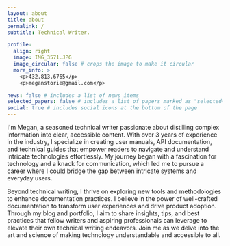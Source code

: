 ```yaml
---
layout: about
title: about
permalink: /
subtitle: Technical Writer.

profile:
  align: right
  image: IMG_3571.JPG
  image_circular: false # crops the image to make it circular
  more_info: >
    <p>432.813.6765</p>
    <p>meganstorie@gmail.com</p>

news: false # includes a list of news items
selected_papers: false # includes a list of papers marked as "selected={true}"
social: true # includes social icons at the bottom of the page
---
```


I'm Megan, a seasoned technical writer passionate about distilling complex information into clear, accessible content. With over 3 years of experience in the industry, I specialize in creating user manuals, API documentation, and technical guides that empower readers to navigate and understand intricate technologies effortlessly. My journey began with a fascination for technology and a knack for communication, which led me to pursue a career where I could bridge the gap between intricate systems and everyday users.

Beyond technical writing, I thrive on exploring new tools and methodologies to enhance documentation practices. I believe in the power of well-crafted documentation to transform user experiences and drive product adoption. Through my blog and portfolio, I aim to share insights, tips, and best practices that fellow writers and aspiring professionals can leverage to elevate their own technical writing endeavors. Join me as we delve into the art and science of making technology understandable and accessible to all.